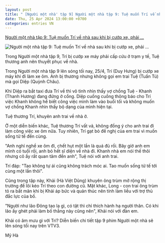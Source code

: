 ```yaml
---
layout: post
title: " [Người một nhà' tập 9] Người một nhà tập 9: Tuệ muốn Trí về nhà sau khi bị cướp xe, phải ..."
date: Thu, 25 Apr 2024 13:00:00 +0700
categories: entries VN
---
```

[Người một nhà tập 9: Tuệ muốn Trí về nhà sau khi bị cướp xe, phải ...](https://vietnamnet.vn/nguoi-mot-nha-tap-9-tue-muon-tri-ve-nha-sau-khi-bi-cuop-xe-phai-di-cap-cuu-2274364.html)

![Người một nhà tập 9: Tuệ muốn Trí về nhà sau khi bị cướp xe, phải ...](https://static-images.vnncdn.net/files/publish/2024/4/25/nguoi-mot-nha-tap-9-tue-muon-tri-ve-nha-sau-khi-bi-cuop-xe-phai-di-cap-cuu-313.jpg)

Trong Người một nhà tập 9, Trí bị cướp xe máy phải cấp cứu ở trạm y tế, Tuệ thương anh nên thuyết phục về nhà.

Trong Người một nhà tập 9 lên sóng tối nay, 25/4, Trí (Duy Hưng) bị cướp xe máy khi đi làm xe ôm. Anh bị thương nhưng không gọi em trai Tuệ (Tuấn Tú) mà gọi Diệp (Quỳnh Châu).

Khi Diệp ra bắt taxi đưa Trí về thì vô tình nhìn thấy vợ chồng Tuệ - Khanh (Thanh Hương) đang đứng ở cổng. Diệp cuống cuồng thông báo cho Trí việc Khanh không hề biết công việc mình làm vào buổi tối và không muốn vợ chồng Khanh nhìn thấy bộ dạng của mình hiện tại.

Tuệ thương Trí, khuyên anh trai về nhà ở.

Ở một diễn biến khác, Tuệ thương Trí vất vả, không đồng ý cho anh trai đi làm công việc xe ôm nữa. Tuy nhiên, Trí gạt bỏ đề nghị của em trai vì muốn sống tử tế đến cùng.

"Anh nghỉ nghề xe ôm đi, chết hụt một lần là quá đủ rồi. Bây giờ anh em mình có tuổi rồi, anh bỏ hết sĩ diện về nhà đi. Khanh nhà em nói thế thôi nhưng cô ấy rất quan tâm đến anh", Tuệ nói với anh trai.

Trí đáp: "Tao không tự ái cũng không trách móc ai. Tao muốn sống tử tế tới cùng một lần thôi".

Cũng trong tập này, Khải (Hà Việt Dũng) khuyên ông trùm mở rộng thị trường để lôi kéo Trí theo con đường cũ. Mặt khác, Long - con trai ông trùm tỏ ra bất mãn khi bị Khải áp bức và quản thúc nên tính làm liều với trợ thủ đắc lực của bố.

"Người như lão Đông tao lạ gì, có tật thì chỉ thích hành hạ người thân. Có khi lão ấy ghét phải làm bố thằng này cũng nên", Khải nói với đàn em.

Khải có âm mưu gì với Trí? Diễn biến chi tiết tập 9 phim Người một nhà sẽ lên sóng tối nay trên VTV3.

Mỹ Hà

